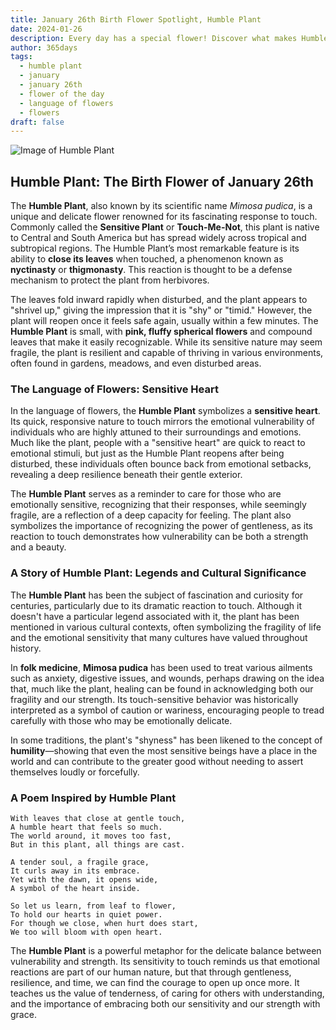 ```yaml
---
title: January 26th Birth Flower Spotlight, Humble Plant
date: 2024-01-26
description: Every day has a special flower! Discover what makes Humble Plant unique as today’s birth flower and its symbolic meaning.
author: 365days
tags:
  - humble plant
  - january
  - january 26th
  - flower of the day
  - language of flowers
  - flowers
draft: false
---
```



![Image of Humble Plant](https://cdn.pixabay.com/photo/2022/06/07/22/59/flower-7249417_1280.jpg#center)

## Humble Plant: The Birth Flower of January 26th

The **Humble Plant**, also known by its scientific name _Mimosa pudica_, is a unique and delicate flower renowned for its fascinating response to touch. Commonly called the **Sensitive Plant** or **Touch-Me-Not**, this plant is native to Central and South America but has spread widely across tropical and subtropical regions. The Humble Plant’s most remarkable feature is its ability to **close its leaves** when touched, a phenomenon known as **nyctinasty** or **thigmonasty**. This reaction is thought to be a defense mechanism to protect the plant from herbivores.

The leaves fold inward rapidly when disturbed, and the plant appears to "shrivel up," giving the impression that it is "shy" or "timid." However, the plant will reopen once it feels safe again, usually within a few minutes. The **Humble Plant** is small, with **pink, fluffy spherical flowers** and compound leaves that make it easily recognizable. While its sensitive nature may seem fragile, the plant is resilient and capable of thriving in various environments, often found in gardens, meadows, and even disturbed areas.

### The Language of Flowers: Sensitive Heart

In the language of flowers, the **Humble Plant** symbolizes a **sensitive heart**. Its quick, responsive nature to touch mirrors the emotional vulnerability of individuals who are highly attuned to their surroundings and emotions. Much like the plant, people with a "sensitive heart" are quick to react to emotional stimuli, but just as the Humble Plant reopens after being disturbed, these individuals often bounce back from emotional setbacks, revealing a deep resilience beneath their gentle exterior.

The **Humble Plant** serves as a reminder to care for those who are emotionally sensitive, recognizing that their responses, while seemingly fragile, are a reflection of a deep capacity for feeling. The plant also symbolizes the importance of recognizing the power of gentleness, as its reaction to touch demonstrates how vulnerability can be both a strength and a beauty.

### A Story of Humble Plant: Legends and Cultural Significance

The **Humble Plant** has been the subject of fascination and curiosity for centuries, particularly due to its dramatic reaction to touch. Although it doesn't have a particular legend associated with it, the plant has been mentioned in various cultural contexts, often symbolizing the fragility of life and the emotional sensitivity that many cultures have valued throughout history.

In **folk medicine**, **Mimosa pudica** has been used to treat various ailments such as anxiety, digestive issues, and wounds, perhaps drawing on the idea that, much like the plant, healing can be found in acknowledging both our fragility and our strength. Its touch-sensitive behavior was historically interpreted as a symbol of caution or wariness, encouraging people to tread carefully with those who may be emotionally delicate.

In some traditions, the plant's "shyness" has been likened to the concept of **humility**—showing that even the most sensitive beings have a place in the world and can contribute to the greater good without needing to assert themselves loudly or forcefully.

### A Poem Inspired by Humble Plant

```
With leaves that close at gentle touch,  
A humble heart that feels so much.  
The world around, it moves too fast,  
But in this plant, all things are cast.  

A tender soul, a fragile grace,  
It curls away in its embrace.  
Yet with the dawn, it opens wide,  
A symbol of the heart inside.  

So let us learn, from leaf to flower,  
To hold our hearts in quiet power.  
For though we close, when hurt does start,  
We too will bloom with open heart.  
```

The **Humble Plant** is a powerful metaphor for the delicate balance between vulnerability and strength. Its sensitivity to touch reminds us that emotional reactions are part of our human nature, but that through gentleness, resilience, and time, we can find the courage to open up once more. It teaches us the value of tenderness, of caring for others with understanding, and the importance of embracing both our sensitivity and our strength with grace.
